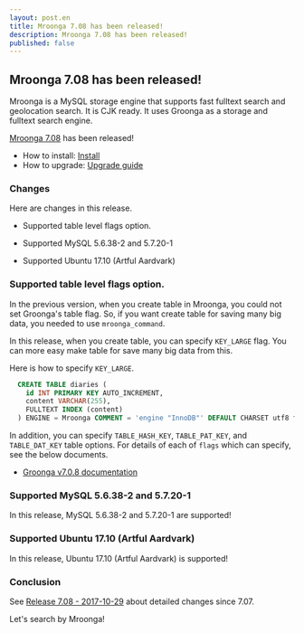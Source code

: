 ```yaml
---
layout: post.en
title: Mroonga 7.08 has been released!
description: Mroonga 7.08 has been released!
published: false
---
```


## Mroonga 7.08 has been released!

Mroonga is a MySQL storage engine that supports fast fulltext search
and geolocation search. It is CJK ready. It uses Groonga as a storage
and fulltext search engine.

[Mroonga 7.08](/docs/news.html#release-7.08) has been released!

  * How to install: [Install](/docs/install.html)
  * How to upgrade: [Upgrade guide](/docs/upgrade.html)

### Changes

Here are changes in this release.

  * Supported table level flags option.

  * Supported MySQL 5.6.38-2 and 5.7.20-1

  * Supported Ubuntu 17.10 (Artful Aardvark)

### Supported table level flags option.

In the previous version, when you create table in Mroonga, you could not set
Groonga's table flag. So, if you want create table for saving many big data,
you needed to use `mroonga_command`.

In this release, when you create table, you can specify `KEY_LARGE` flag.
You can more easy make table for save many big data from this.

Here is how to specify `KEY_LARGE`.

```sql
  CREATE TABLE diaries (
    id INT PRIMARY KEY AUTO_INCREMENT,
    content VARCHAR(255),
    FULLTEXT INDEX (content)
  ) ENGINE = Mroonga COMMENT = 'engine "InnoDB"' DEFAULT CHARSET utf8 flags "TABLE_HASH_KEY|KEY_LARGE";
```

In addition, you can specify `TABLE_HASH_KEY`, `TABLE_PAT_KEY`, and `TABLE_DAT_KEY` table options.
For details of each of `flags` which can specify, see the below documents.

* [Groonga v7.0.8 documentation](http://groonga.org/docs/reference/commands/table_create.html#flags)

### Supported MySQL 5.6.38-2 and 5.7.20-1

In this release, MySQL 5.6.38-2 and 5.7.20-1 are supported!

### Supported Ubuntu 17.10 (Artful Aardvark)

In this release, Ubuntu 17.10 (Artful Aardvark) is supported!

### Conclusion

See [Release 7.08 - 2017-10-29](/docs/news.html#release-7.08) about detailed changes since 7.07.

Let's search by Mroonga!
